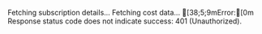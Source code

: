 Fetching subscription details...
Fetching cost data...
[38;5;9mError:[0m Response status code does not indicate success: 401 (Unauthorized).
